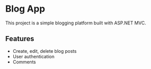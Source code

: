 # Blog App
This project is a simple blogging platform built with ASP.NET MVC.

## Features
- Create, edit, delete blog posts
- User authentication
- Comments
